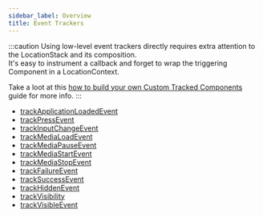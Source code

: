 ```yaml
---
sidebar_label: Overview
title: Event Trackers
---
```


:::caution
Using low-level event trackers directly requires extra attention to the LocationStack and its composition.  
It's easy to instrument a callback and forget to wrap the triggering Component in a LocationContext.  

Take a loot at this [how to build your own Custom Tracked Components](/tracking/react/how-to-guides/custom-components.md) guide for more info.
:::

- [trackApplicationLoadedEvent](/tracking/react/api-reference/eventTrackers/trackApplicationLoadedEvent.md)
- [trackPressEvent](/tracking/react/api-reference/eventTrackers/trackPressEvent.md)
- [trackInputChangeEvent](/tracking/react/api-reference/eventTrackers/trackInputChangeEvent.md)
- [trackMediaLoadEvent](/tracking/react/api-reference/eventTrackers/trackMediaLoadEvent.md)
- [trackMediaPauseEvent](/tracking/react/api-reference/eventTrackers/trackMediaPauseEvent.md)
- [trackMediaStartEvent](/tracking/react/api-reference/eventTrackers/trackMediaStartEvent.md)
- [trackMediaStopEvent](/tracking/react/api-reference/eventTrackers/trackMediaStopEvent.md)
- [trackFailureEvent](/tracking/react/api-reference/eventTrackers/trackFailureEvent.md)
- [trackSuccessEvent](/tracking/react/api-reference/eventTrackers/trackSuccessEvent.md)
- [trackHiddenEvent](/tracking/react/api-reference/eventTrackers/trackHiddenEvent.md)
- [trackVisibility](/tracking/react/api-reference/eventTrackers/trackVisibility.md)
- [trackVisibleEvent](/tracking/react/api-reference/eventTrackers/trackVisibleEvent.md)
